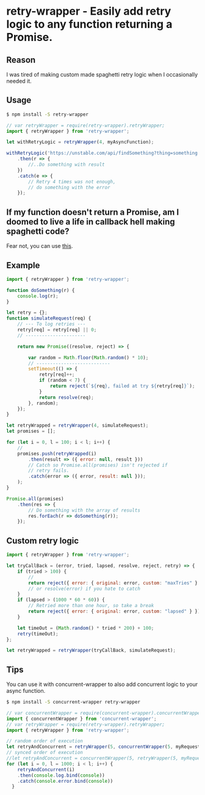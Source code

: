 # retry-wrapper - Easily add retry logic to any function returning a Promise.

## Reason

I was tired of making custom made spaghetti retry logic when I occasionally needed it.

## Usage

```bash
$ npm install -S retry-wrapper
```

```javascript
// var retryWrapper = require(retry-wrapper).retryWrapper;
import { retryWrapper } from 'retry-wrapper';

let withRetryLogic = retryWrapper(4, myAsyncFunction);

withRetryLogic('https://unstable.com/api/findSomething?thing=something')
    .then(r => {
        //..Do something with result
    })
    .catch(e => {
        // Retry 4 times was not enough,
        // do something with the error
    });
```

## If my function doesn't return a Promise, am I doomed to live a life in callback hell making spaghetti code?

Fear not, you can use [this](https://www.npmjs.com/package/cb-topromise-wrapper).

## Example

```javascript
import { retryWrapper } from 'retry-wrapper';

function doSomething(r) {
    console.log(r);
}

let retry = {};
function simulateRequest(req) {
    // --- To log retries ---
    retry[req] = retry[req] || 0;
    // ----------------------

    return new Promise((resolve, reject) => {

        var random = Math.floor(Math.random() * 10);
        // ---------------------------
        setTimeout(() => {
            retry[req]++;
            if (random < 7) {
                return reject(`${req}, failed at try ${retry[req]}`);
            }
            return resolve(req);
        }, random);
    });
}

let retryWrapped = retryWrapper(4, simulateRequest);
let promises = [];

for (let i = 0, l = 100; i < l; i++) {
    // 
    promises.push(retryWrapped(i)
        .then(result => ({ error: null, result }))
        // Catch so Promise.all(promises) isn't rejected if
        // retry fails.
        .catch(error => ({ error, result: null }));
    );
}

Promise.all(promises)
    .then(res => {
        // Do something with the array of results
        res.forEach(r => doSomething(r));
    });
```

## Custom retry logic

```javascript
import { retryWrapper } from 'retry-wrapper';

let tryCallBack = (error, tried, lapsed, resolve, reject, retry) => {
    if (tried > 100) {
        // 
        return reject({ error: { original: error, custom: "maxTries" } });
        // or resolve(error) if you hate to catch
    }
    if (lapsed > (1000 * 60 * 60)) {
        // Retried more than one hour, so take a break
        return reject({ error: { original: error, custom: "lapsed" } });
    }

    let timeOut = (Math.random() * tried * 200) + 100;
    retry(timeOut);
};

let retryWrapped = retryWrapper(tryCallBack, simulateRequest);
```

## Tips

You can use it with concurrent-wrapper to also add concurrent logic to your async function.

```bash
$ npm install -S concurrent-wrapper retry-wrapper
```

```javascript
// var concurrentWrapper = require(concurrent-wrapper).concurrentWrapper;
import { concurrentWrapper } from 'concurrent-wrapper';
// var retryWrapper = require(retry-wrapper).retryWrapper;
import { retryWrapper } from 'retry-wrapper';

// random order of execution
let retryAndConcurrent = retryWrapper(5, concurrentWrapper(5, myRequestFunction));
// synced order of execution
//let retryAndConcurrent = concurrentWrapper(5, retryWrapper(5, myRequestFunction));
for (let i = 0, l = 1000; i < l; i++) {
    retryAndConcurrent(i)
    .then(console.log.bind(console))
    .catch(console.error.bind(console))
  }
```